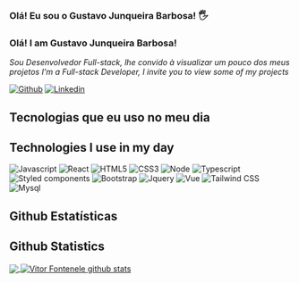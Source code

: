 ### Olá! Eu sou o Gustavo Junqueira Barbosa! 🖐
### Olá! I am Gustavo Junqueira Barbosa! 

<i>Sou Desenvolvedor Full-stack, lhe convido à visualizar um pouco dos meus projetos</i>
<i>I'm a Full-stack Developer, I invite you to view some of my projects</i>

[![Github](https://img.shields.io/badge/GitHub-100000?style=for-the-badge&logo=github&logoColor=white)](https://github.com/gustavojb1)
[![Linkedin](https://img.shields.io/badge/LinkedIn-0077B5?style=for-the-badge&logo=linkedin&logoColor=white)](https://www.linkedin.com/in/gustavo-barbosa-b2668023a/)

## Tecnologias que eu uso no meu dia
## Technologies I use in my day
<div style = "display: inline_block">
 <img alt="Javascript" src="https://img.shields.io/badge/JavaScript-F7DF1E?style=for-the-badge&logo=javascript&logoColor=black">
 <img alt="React" src="https://img.shields.io/badge/React-20232A?style=for-the-badge&logo=react&logoColor=61DAFB">
 <img alt="HTML5" src="https://img.shields.io/badge/HTML5-E34F26?style=for-the-badge&logo=html5&logoColor=white">
 <img alt="CSS3" src="https://img.shields.io/badge/CSS3-1572B6?style=for-the-badge&logo=css3&logoColor=white">
 <img alt="Node" src="https://img.shields.io/badge/Node.js-43853D?style=for-the-badge&logo=node.js&logoColor=white">
 <img alt="Typescript" src="https://img.shields.io/badge/TypeScript-007ACC?style=for-the-badge&logo=typescript&logoColor=white">
 <img alt="Styled components" src="https://img.shields.io/badge/styled--components-DB7093?style=for-the-badge&logo=styled-components&logoColor=white">
 <img alt="Bootstrap" src="https://img.shields.io/badge/Bootstrap-563D7C?style=for-the-badge&logo=bootstrap&logoColor=white">
 <img alt="Jquery" src="https://img.shields.io/badge/jQuery-0769AD?style=for-the-badge&logo=jquery&logoColor=white">
 <img alt="Vue" src="https://img.shields.io/badge/Vue.js-35495E?style=for-the-badge&logo=vue.js&logoColor=4FC08D">
 <img alt="Tailwind CSS" src="https://img.shields.io/badge/Tailwind_CSS-38B2AC?style=for-the-badge&logo=tailwind-css&logoColor=white">
 <img alt="Mysql" src="https://img.shields.io/badge/MySQL-00000F?style=for-the-badge&logo=mysql&logoColor=white">
</div>

## Github Estatísticas
## Github Statistics

<a href="https://github.com/Gurupreet">
  <img align="center" src="https://github-readme-stats.vercel.app/api/top-langs/?username=gustavojb1&theme=dracula&hide_langs_below=1" />
</a>

<a href="https://github.com/Gurupreet">
 <img align="center" src="https://github-readme-stats.vercel.app/api?username=gustavojb1&show_icons=true&theme=dracula&line_height=27" alt="Vitor Fontenele github stats"/>
</a>

